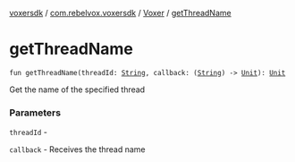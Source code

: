 [voxersdk](../../index.md) / [com.rebelvox.voxersdk](../index.md) / [Voxer](index.md) / [getThreadName](./get-thread-name.md)

# getThreadName

`fun getThreadName(threadId: `[`String`](https://kotlinlang.org/api/latest/jvm/stdlib/kotlin/-string/index.html)`, callback: (`[`String`](https://kotlinlang.org/api/latest/jvm/stdlib/kotlin/-string/index.html)`) -> `[`Unit`](https://kotlinlang.org/api/latest/jvm/stdlib/kotlin/-unit/index.html)`): `[`Unit`](https://kotlinlang.org/api/latest/jvm/stdlib/kotlin/-unit/index.html)

Get the name of the specified thread

### Parameters

`threadId` -

`callback` - Receives the thread name